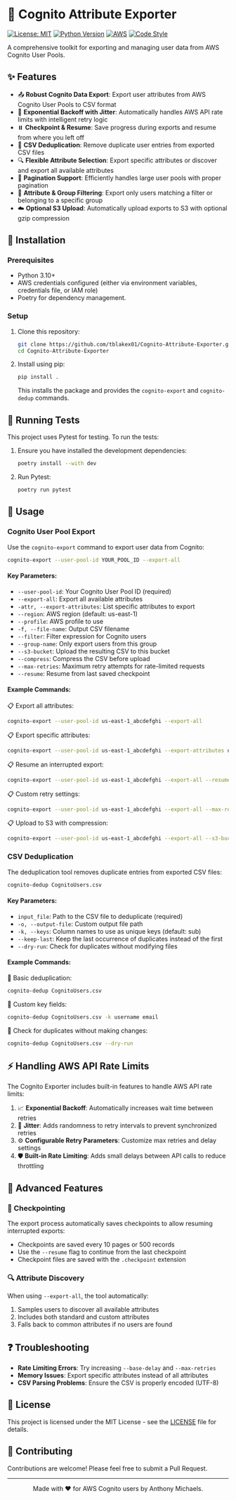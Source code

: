 # 🔐 Cognito Attribute Exporter

[![License: MIT](https://img.shields.io/badge/License-MIT-yellow.svg)](https://opensource.org/licenses/MIT)
[![Python Version](https://img.shields.io/badge/python-3.10%2B-blue)](https://www.python.org/downloads/)
[![AWS](https://img.shields.io/badge/AWS-Cognito-orange)](https://aws.amazon.com/cognito/)
[![Code Style](https://img.shields.io/badge/code%20style-PEP8-green)](https://www.python.org/dev/peps/pep-0008/)

A comprehensive toolkit for exporting and managing user data from AWS Cognito User Pools.

## ✨ Features

- 📤 **Robust Cognito Data Export**: Export user attributes from AWS Cognito User Pools to CSV format
- 🔄 **Exponential Backoff with Jitter**: Automatically handles AWS API rate limits with intelligent retry logic
- ⏸️ **Checkpoint & Resume**: Save progress during exports and resume from where you left off
- 🧹 **CSV Deduplication**: Remove duplicate user entries from exported CSV files
- 🔍 **Flexible Attribute Selection**: Export specific attributes or discover and export all available attributes
- 📃 **Pagination Support**: Efficiently handles large user pools with proper pagination
- 🎯 **Attribute & Group Filtering**: Export only users matching a filter or belonging to a specific group
- ☁️ **Optional S3 Upload**: Automatically upload exports to S3 with optional gzip compression

## 🚀 Installation

### Prerequisites

- Python 3.10+
- AWS credentials configured (either via environment variables, credentials file, or IAM role)
- Poetry for dependency management.

### Setup

1. Clone this repository:
   ```bash
   git clone https://github.com/tblakex01/Cognito-Attribute-Exporter.git
   cd Cognito-Attribute-Exporter
   ```

2. Install using pip:
   ```bash
   pip install .
   ```
   This installs the package and provides the `cognito-export` and `cognito-dedup` commands.

## 🧪 Running Tests

This project uses Pytest for testing. To run the tests:

1.  Ensure you have installed the development dependencies:
    ```bash
    poetry install --with dev
    ```
2.  Run Pytest:
    ```bash
    poetry run pytest
    ```

## 📖 Usage

### Cognito User Pool Export

Use the `cognito-export` command to export user data from Cognito:

```bash
cognito-export --user-pool-id YOUR_POOL_ID --export-all
```

#### Key Parameters:

- `--user-pool-id`: Your Cognito User Pool ID (required)
- `--export-all`: Export all available attributes
- `-attr, --export-attributes`: List specific attributes to export
- `--region`: AWS region (default: us-east-1)
- `--profile`: AWS profile to use
- `-f, --file-name`: Output CSV filename
- `--filter`: Filter expression for Cognito users
- `--group-name`: Only export users from this group
- `--s3-bucket`: Upload the resulting CSV to this bucket
- `--compress`: Compress the CSV before upload
- `--max-retries`: Maximum retry attempts for rate-limited requests
- `--resume`: Resume from last saved checkpoint

#### Example Commands:

📋 Export all attributes:
```bash
cognito-export --user-pool-id us-east-1_abcdefghi --export-all
```

📋 Export specific attributes:
```bash
cognito-export --user-pool-id us-east-1_abcdefghi --export-attributes username email phone_number
```

📋 Resume an interrupted export:
```bash
cognito-export --user-pool-id us-east-1_abcdefghi --export-all --resume
```

📋 Custom retry settings:
```bash
cognito-export --user-pool-id us-east-1_abcdefghi --export-all --max-retries 10 --base-delay 1.0
```

📋 Upload to S3 with compression:
```bash
cognito-export --user-pool-id us-east-1_abcdefghi --export-all --s3-bucket my-bucket --compress
```

### CSV Deduplication

The deduplication tool removes duplicate entries from exported CSV files:

```bash
cognito-dedup CognitoUsers.csv
```

#### Key Parameters:

- `input_file`: Path to the CSV file to deduplicate (required)
- `-o, --output-file`: Custom output file path
- `-k, --keys`: Column names to use as unique keys (default: sub)
- `--keep-last`: Keep the last occurrence of duplicates instead of the first
- `--dry-run`: Check for duplicates without modifying files

#### Example Commands:

📝 Basic deduplication:
```bash
cognito-dedup CognitoUsers.csv
```

📝 Custom key fields:
```bash
cognito-dedup CognitoUsers.csv -k username email
```

📝 Check for duplicates without making changes:
```bash
cognito-dedup CognitoUsers.csv --dry-run
```

## ⚡ Handling AWS API Rate Limits

The Cognito Exporter includes built-in features to handle AWS API rate limits:

1. 📈 **Exponential Backoff**: Automatically increases wait time between retries
2. 🎲 **Jitter**: Adds randomness to retry intervals to prevent synchronized retries
3. ⚙️ **Configurable Retry Parameters**: Customize max retries and delay settings
4. 🛡️ **Built-in Rate Limiting**: Adds small delays between API calls to reduce throttling

## 🔧 Advanced Features

### 🔖 Checkpointing

The export process automatically saves checkpoints to allow resuming interrupted exports:

- Checkpoints are saved every 10 pages or 500 records
- Use the `--resume` flag to continue from the last checkpoint
- Checkpoint files are saved with the `.checkpoint` extension

### 🔍 Attribute Discovery

When using `--export-all`, the tool automatically:

1. Samples users to discover all available attributes
2. Includes both standard and custom attributes
3. Falls back to common attributes if no users are found

## ❓ Troubleshooting

- **Rate Limiting Errors**: Try increasing `--base-delay` and `--max-retries`
- **Memory Issues**: Export specific attributes instead of all attributes
- **CSV Parsing Problems**: Ensure the CSV is properly encoded (UTF-8)

## 📜 License

This project is licensed under the MIT License - see the [LICENSE](LICENSE) file for details.

## 🤝 Contributing

Contributions are welcome! Please feel free to submit a Pull Request.

---

<p align="center">
  Made with ❤️ for AWS Cognito users by Anthony Michaels.
</p>
